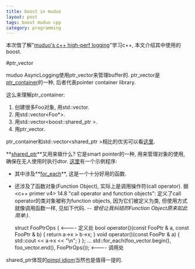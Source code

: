 ```yaml
---
title: boost in muduo
layout: post
tags: boost muduo cpp
category: programming
---
```


本次借了解"[muduo's c++ high-perf logging](http://xanpeng.github.com/2012/06/18/muduo-logging/)"学习c++, 本文介绍其中使用的boost.  

#ptr_vector

muduo AsyncLogging使用ptr_vector来管理buffer的. ptr_vector是[ptr_container](http://www.boost.org/doc/libs/1_49_0/libs/ptr_container/doc/ptr_container.html)的一种, 后者代表pointer container library.  

这么来理解ptr_container:  
1. 创建很多Foo对象, 用std::vector<Foo>.  
2. 用std::vector<Foo*>.  
3. 用std::vector<boost::shared_ptr<Foo> >.  
4. 用ptr_vector<Foo>.  

ptr_container和std::vector<shared_ptr<Foo> >相比的优劣可以看[这里](http://www.boost.org/doc/libs/1_49_0/libs/ptr_container/doc/ptr_container.html#motivation).  

**[shared_ptr](http://www.boost.org/doc/libs/1_49_0/libs/smart_ptr/shared_ptr.htm)**又用来做什么? 它是smart pointer的一种, 用来管理对象的使用, 确保在无人使用时执行dtor. [这里](http://www.boost.org/doc/libs/1_49_0/libs/smart_ptr/example/shared_ptr_example.cpp)有一个示例程序:  
- 其中涉及**[for_each](http://www.cplusplus.com/reference/algorithm/for_each/)**, 这是一个十分好用的函数.  
- 还涉及了函数对象(Function Object), 实际上是调用操作符(call operator). 据<c++ primer v4> 14.8 "call operator and function objects": 定义了call operator的类对象被称为function objects, 因为它们被定义为类, 但使用方式就像调用函数一样, 见如下代码. -- *曾经让我纠结的Function Object原来如此简单:)*.

    struct FooPtrOps {        <---- 定义处
        bool operator()(const FooPtr & a, const FooPtr & b) { return a->x > b->x; }
        void operator()(const FooPtr & a) { std::cout << a->x << "\n"; }
    };
    ...
    std::for_each(foo_vector.begin(), foo_vector.end(), FooPtrOps()); <---- 调用处

shared_ptr体现的[pimpl idiom](http://www.boost.org/doc/libs/1_49_0/libs/smart_ptr/shared_ptr.htm#Handle/Body)当然也是值得一提的.
    

